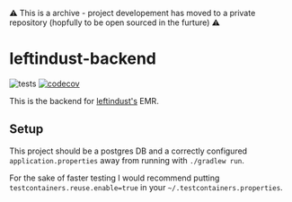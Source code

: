 ⚠️ This is a archive - project developement has moved to a private repository (hopfully to be open sourced in the furture) ⚠️

# leftindust-backend

![tests](https://github.com/leftindust/leftindust-backend/actions/workflows/tests.yml/badge.svg) [![codecov](https://codecov.io/gh/MarcusDunn/leftindust-backend/branch/master/graph/badge.svg?token=9MLL11QYS9)](https://codecov.io/gh/MarcusDunn/leftindust-backend)

This is the backend for [leftindust's](https://leftindust.com) EMR.

## Setup

This project should be a postgres DB and a correctly configured `application.properties` away from running
with `./gradlew run`.

For the sake of faster testing I would recommend putting `testcontainers.reuse.enable=true` in
your `~/.testcontainers.properties`.
